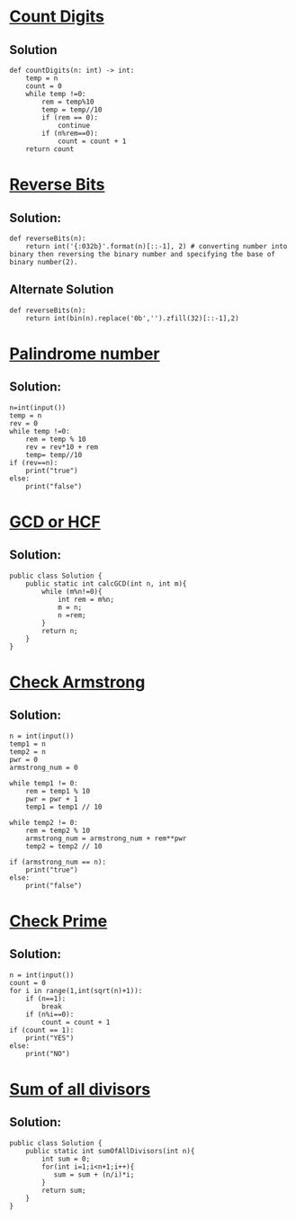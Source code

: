 # [Count Digits](https://www.codingninjas.com/studio/problems/count-digits_8416387?leftPanelTab=0)

## Solution
```
def countDigits(n: int) -> int:
    temp = n
    count = 0
    while temp !=0:
        rem = temp%10
        temp = temp//10
        if (rem == 0):
            continue
        if (n%rem==0):
            count = count + 1
    return count
```
# [Reverse Bits](https://www.codingninjas.com/studio/problems/reverse-bits_2181102?leftPanelTab=0)

## Solution:
```
def reverseBits(n):
    return int('{:032b}'.format(n)[::-1], 2) # converting number into binary then reversing the binary number and specifying the base of binary number(2).
```
## Alternate Solution
```
def reverseBits(n):
    return int(bin(n).replace('0b','').zfill(32)[::-1],2)
```
# [Palindrome number](https://www.codingninjas.com/studio/problems/palindrome-number_624662?utm_source=striver&utm_medium=website&utm_campaign=a_zcoursetuf&leftPanelTab=0)

## Solution:
```
n=int(input()) 
temp = n 
rev = 0
while temp !=0:
    rem = temp % 10
    rev = rev*10 + rem
    temp= temp//10
if (rev==n):
    print("true")
else:
    print("false")
```
# [GCD or HCF](https://www.codingninjas.com/studio/problems/hcf-and-lcm_840448?utm_source=striver&utm_medium=website&utm_campaign=a_zcoursetuf)

## Solution:
```
public class Solution {
    public static int calcGCD(int n, int m){
        while (m%n!=0){
            int rem = m%n;
            m = n;
            n =rem;
        }    
        return n;
    }
}
```

# [Check Armstrong ](https://www.codingninjas.com/studio/problems/check-armstrong_589?utm_source=striver&utm_medium=website&utm_campaign=a_zcoursetuf&leftPanelTab=0)

## Solution:
```
n = int(input())
temp1 = n
temp2 = n
pwr = 0
armstrong_num = 0

while temp1 != 0:
    rem = temp1 % 10
    pwr = pwr + 1
    temp1 = temp1 // 10

while temp2 != 0:
    rem = temp2 % 10
    armstrong_num = armstrong_num + rem**pwr
    temp2 = temp2 // 10

if (armstrong_num == n):
    print("true")
else:
    print("false")
```
# [Check Prime](https://www.codingninjas.com/studio/problems/check-prime_624934?utm_source=striver&utm_medium=website&utm_campaign=a_zcoursetuf&leftPanelTab=0)

## Solution:
```
n = int(input())
count = 0
for i in range(1,int(sqrt(n)+1)):
    if (n==1):
        break
    if (n%i==0):
        count = count + 1
if (count == 1):
    print("YES")
else:
    print("NO")
```
# [Sum of all divisors ](https://www.codingninjas.com/studio/problems/sum-of-all-divisors_8360720?utm_source=striver&utm_medium=website&utm_campaign=a_zcoursetuf&leftPanelTab=0)

## Solution:
```
public class Solution {
    public static int sumOfAllDivisors(int n){
        int sum = 0;
        for(int i=1;i<n+1;i++){
           sum = sum + (n/i)*i;
        }
        return sum;
    }
}
```
